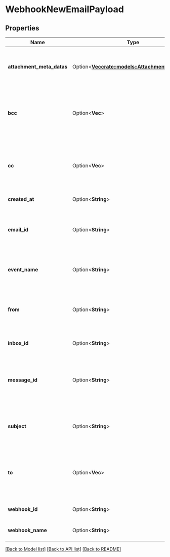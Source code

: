 # WebhookNewEmailPayload

## Properties

Name | Type | Description | Notes
------------ | ------------- | ------------- | -------------
**attachment_meta_datas** | Option<[**Vec<crate::models::AttachmentMetaData>**](AttachmentMetaData)> | List of attachment meta data objects if attachments present | [optional]
**bcc** | Option<**Vec<String>**> | List of `BCC` recipients email addresses that the email was addressed to. See recipients object for names. | [optional]
**cc** | Option<**Vec<String>**> | List of `CC` recipients email addresses that the email was addressed to. See recipients object for names. | [optional]
**created_at** | Option<**String**> | Date time of event creation | [optional]
**email_id** | Option<**String**> | ID of the email that was received. Use this ID for fetching the email with the `EmailController`. | [optional]
**event_name** | Option<**String**> | Name of the event type webhook is being triggered for. | [optional]
**from** | Option<**String**> | Who the email was sent from. An email address - see fromName for the sender name. | [optional]
**inbox_id** | Option<**String**> | Id of the inbox that received an email | [optional]
**message_id** | Option<**String**> | Idempotent message ID. Store this ID locally or in a database to prevent message duplication. | [optional]
**subject** | Option<**String**> | The subject line of the email message as specified by SMTP subject header | [optional]
**to** | Option<**Vec<String>**> | List of `To` recipient email addresses that the email was addressed to. See recipients object for names. | [optional]
**webhook_id** | Option<**String**> | ID of webhook entity being triggered | [optional]
**webhook_name** | Option<**String**> | Name of the webhook being triggered | [optional]

[[Back to Model list]](../README#documentation-for-models) [[Back to API list]](../README#documentation-for-api-endpoints) [[Back to README]](../README)


